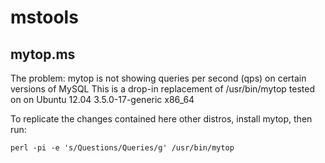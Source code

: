 mstools
=======

mytop.ms
--------
The problem: mytop is not showing queries per second (qps) on certain versions of MySQL
This is a drop-in replacement of /usr/bin/mytop tested on on Ubuntu 12.04 3.5.0-17-generic x86_64

To replicate the changes contained here other distros, install mytop, then run:

    perl -pi -e 's/Questions/Queries/g' /usr/bin/mytop
